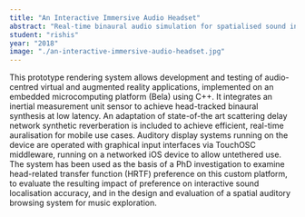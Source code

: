 ```yaml
---
title: "An Interactive Immersive Audio Headset"
abstract: "Real-time binaural audio simulation for spatialised sound interaction design"
student: "rishis"
year: "2018"
image: "./an-interactive-immersive-audio-headset.jpg"
---
```

This prototype rendering system allows development and testing of audio-centred virtual and augmented reality applications, implemented on an embedded microcomputing platform (Bela) using C++. It integrates an inertial measurement unit sensor to achieve head-tracked binaural synthesis at low latency. An adaptation of state-of-the art scattering delay network synthetic reverberation is included to achieve efficient, real-time auralisation for mobile use cases. Auditory display systems running on the device are operated with graphical input interfaces via TouchOSC middleware, running on a networked iOS device to allow untethered use. The system has been used as the basis of a PhD investigation to examine head-related transfer function (HRTF) preference on this custom platform, to evaluate the resulting impact of preference on interactive sound localisation accuracy, and in the design and evaluation of a spatial auditory browsing system for music exploration.